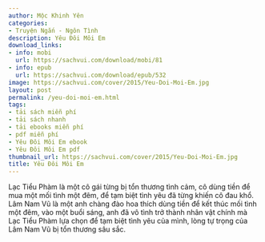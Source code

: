 ```yaml
---
author: Mộc Khinh Yên
categories:
- Truyện Ngắn - Ngôn Tình
description: Yêu Đôi Môi Em
download_links:
- info: mobi
  url: https://sachvui.com/download/mobi/81
- info: epub
  url: https://sachvui.com/download/epub/532
image: https://sachvui.com/cover/2015/Yeu-Doi-Moi-Em.jpg
layout: post
permalink: /yeu-doi-moi-em.html
tags:
- tải sách miễn phí
- tải sách nhanh
- tải ebooks miễn phí
- pdf miễn phí
- Yêu Đôi Môi Em ebook
- Yêu Đôi Môi Em pdf
thumbnail_url: https://sachvui.com/cover/2015/Yeu-Doi-Moi-Em.jpg
title: Yêu Đôi Môi Em
---
```


 <div class="item-desc text-justify"> Lạc Tiểu Phàm là một cô gái từng bị tổn thương tình cảm, cô dùng tiền để mua một mối tình một đêm, để tạm biệt tình yêu đã từng khiến cô đau khổ. Lâm Nam Vũ là một anh chàng đào hoa thích dùng tiền để kết thúc mối tình một đêm, vào một buổi sáng, anh đã vô tình trở thành nhân vật chính mà Lạc Tiểu Phàm lựa chọn để tạm biệt tình yêu của mình, lòng tự trọng của Lâm Nam Vũ bị tổn thương sâu sắc. </div>